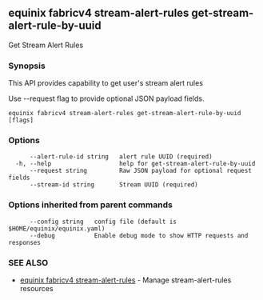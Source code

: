 ## equinix fabricv4 stream-alert-rules get-stream-alert-rule-by-uuid

Get Stream Alert Rules

### Synopsis

This API provides capability to get user's stream alert rules

Use --request flag to provide optional JSON payload fields.

```
equinix fabricv4 stream-alert-rules get-stream-alert-rule-by-uuid [flags]
```

### Options

```
      --alert-rule-id string   alert rule UUID (required)
  -h, --help                   help for get-stream-alert-rule-by-uuid
      --request string         Raw JSON payload for optional request fields
      --stream-id string       Stream UUID (required)
```

### Options inherited from parent commands

```
      --config string   config file (default is $HOME/equinix/equinix.yaml)
      --debug           Enable debug mode to show HTTP requests and responses
```

### SEE ALSO

* [equinix fabricv4 stream-alert-rules](equinix_fabricv4_stream-alert-rules.md)	 - Manage stream-alert-rules resources

